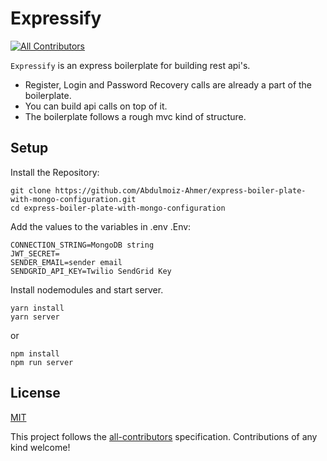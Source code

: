 # Expressify

<!-- ALL-CONTRIBUTORS-BADGE:START - Do not remove or modify this section -->
[![All Contributors](https://img.shields.io/badge/all_contributors-1-orange.svg?style=flat-square)](#contributors-)
<!-- ALL-CONTRIBUTORS-BADGE:END -->

`Expressify` is an express boilerplate for building rest api's.

- Register, Login and Password Recovery calls are already a part of the boilerplate.
- You can build api calls on top of it.
- The boilerplate follows a rough mvc kind of structure.

## Setup

Install the Repository:

```
git clone https://github.com/Abdulmoiz-Ahmer/express-boiler-plate-with-mongo-configuration.git
cd express-boiler-plate-with-mongo-configuration
```

Add the values to the variables in .env .Env:

```
CONNECTION_STRING=MongoDB string
JWT_SECRET=
SENDER_EMAIL=sender email
SENDGRID_API_KEY=Twilio SendGrid Key
```
Install nodemodules and start server.

```
yarn install
yarn server
```
or

```
npm install
npm run server
```

## License

[MIT](https://opensource.org/licenses/mit-license.html)


<!-- ALL-CONTRIBUTORS-LIST:END -->

This project follows the [all-contributors](https://github.com/all-contributors/all-contributors) specification. Contributions of any kind welcome!
